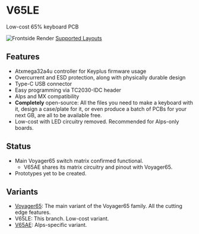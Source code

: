# V65LE
Low-cost 65% keyboard PCB

![Frontside Render](https://github.com/ai03-2725/Voyager65/blob/V65LE/Renders/Back.png)
[Supported Layouts](http://www.keyboard-layout-editor.com/#/gists/98784f0271c0b4e29edec77185eb883a)

## Features
* Atxmega32a4u controller for Keyplus firmware usage
* Overcurrent and ESD protection, along with physically durable design
* Type-C USB connector
* Easy programming via TC2030-IDC header
* Alps and MX compatibility
* **Completely** open-source: All the files you need to make a keyboard with it, design a case/plate for it, or even produce a batch of PCBs for your next GB, are all to be available free.
* Low-cost with LED circuitry removed. Recommended for Alps-only boards.

## Status
* Main Voyager65 switch matrix confirmed functional.
	* V65AE shares its matrix circuitry and pinout with Voyager65.
* Prototypes yet to be created.

## Variants
* [Voyager65](https://github.com/ai03-2725/Voyager65): The main variant of the Voyager65 family. All the cutting edge features.
* V65LE: This branch. Low-cost variant.
* [V65AE](https://github.com/ai03-2725/Voyager65/tree/V65AE): Alps-specific variant.